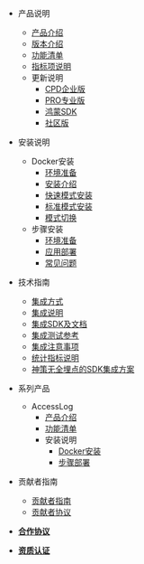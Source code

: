<!-- _sidebar.md?r=0519 -->
  
- 产品说明
  - [产品介绍](/introduce.md?r=0519)
  - [版本介绍](/version.md?r=0519)
  - [功能清单](/funclist.md?r=0519)
  - [指标项说明](/indicator-desc.md?r=0519)
  <!-- - [更新说明](/changelog.md?r=0519) -->
  - 更新说明
    - [CPD企业版](/changelog/cdp.md)
    - [PRO专业版](/changelog/pro.md)
    - [鸿蒙SDK](/changelog/hmsdk.md)
    - [社区版](/changelog/community.md)

- 安装说明
  - Docker安装
    - [环境准备](/docker_installation/preperation.md?r=0519)
    - [安装介绍](/docker_installation/introduce.md?r=0519)
    - [快速模式安装](/docker_installation/quickmode.md?r=0519)
    - [标准模式安装](/docker_installation/standard.md?r=0519)
    - [模式切换](/docker_installation/modetoggle.md?r=0519)
  - 步骤安装
    - [环境准备](/installation/preparation.md?r=0519)
    - [应用部署](/installation/deployment.md?r=0519)
    - [常见问题](/installation/question.md?r=0519)

- 技术指南
  - [集成方式](/integration/introduce.md?r=0519)
  - [集成说明](/integration/method.md?r=0519)
  - [集成SDK及文档](/integration/document.md?r=0519)
  - [集成测试参考](/integration/reference.md?r=0519?r=0519)
  - [集成注意事项](/tutorials/notes.md?r=0519)
  - [统计指标说明](/tutorials/statindicator.md?r=0519)
  - [神策无全埋点的SDK集成方案](/tutorials/ClkViewIntegrated.md?r=0519)
  <!-- - 常见问题
    - [埋点集成相关](/tutorials/faq.md?r=0519) -->
- 系列产品
  - AccessLog
    - [产品介绍](/accesslog/introduce.md?r=0519)
    - [功能清单](/accesslog/funclist.md?r=0519)
    - 安装说明
      - [Docker安装](/accesslog/installation.md?r=0519)
      - [步骤部署](/accesslog/deployment.md?r=0519)
- 贡献者指南
  - [贡献者指南](/contributor/guide.md?r=0519)
  - [贡献者协议](/contributor/agreement.md?r=0519)
- [**合作协议**](/license.md?r=0519)
- [**资质认证**](/certification.md?r=0519)
